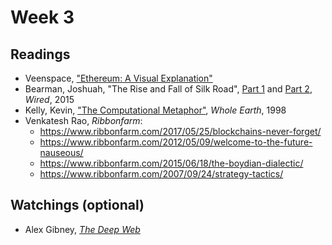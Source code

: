 # Week 3

## Readings
* Veenspace, ["Ethereum: A Visual Explanation"](http://veenspace.com/ethereum)
* Bearman, Joshuah, "The Rise and Fall of Silk Road", [Part 1](https://www.wired.com/2015/04/silk-road-1/) and [Part 2](https://www.wired.com/2015/05/silk-road-2/), *Wired*, 2015
* Kelly, Kevin, ["The Computational Metaphor"](http://www.wholeearth.com/issue/1340/article/63/the.computational.metaphor), *Whole Earth*, 1998
* Venkatesh Rao, *Ribbonfarm*:
  * https://www.ribbonfarm.com/2017/05/25/blockchains-never-forget/
  * https://www.ribbonfarm.com/2012/05/09/welcome-to-the-future-nauseous/
  * https://www.ribbonfarm.com/2015/06/18/the-boydian-dialectic/
  * https://www.ribbonfarm.com/2007/09/24/strategy-tactics/

## Watchings (optional)
* Alex Gibney, [*The Deep Web*](http://www.imdb.com/title/tt3312868/)

